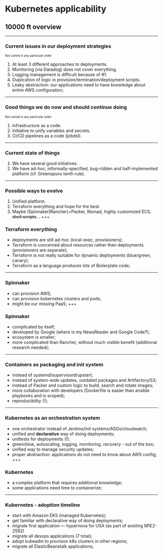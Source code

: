 # Kubernetes applicability

## 10000 ft overview
---
### Current issues in our deployment strategies

<span style="font-size:0.7em">Not sorted in any particular order</span>

1. At least 3 different approaches to deployments.
2. Monitoring (via Datadog) does not cover everything.
3. Logging management is difficult because of #1.
4. Duplication of logic in provision/termination/deployment scripts.
5. Leaky abstraction: our applications need to have knowledge about entire AWS configuration;
---
### Good things we do now and should continue doing

<span style="font-size:0.7em">Not sorted in any particular order</span>

1. Infrastructure as a code.
2. Initiative to unify variables and secrets.
3. CI/CD pipelines as a code (jobdsl).
---
### Current state of things

1. We have several good initiatives.
2. We have ad-hoc, informally-specified, bug-ridden and half-implemented platform (cf. Greenspuns tenth rule).
---
### Possible ways to evolve

1. Unified platform.
2. Terraform everything and hope for the best.
3. Maybe (Spinnaker|Rancher)+Packer, Nomad, highly customized ECS, ~~shell scripts~~...
+++
### Terraform everything

* deployments are still ad-hoc (local-exec, provisioners);
* Terraform is concerned about resources rather then deployments (provisioners are separate);
* Terraform is not really suitable for dynamic deployments (blue/green, canary);
* Terraform as a language produces lots of Boilerplate code;
---
### Spinnaker

* can provision AWS;
* can provision kubernetes clusters and pods;
* might be our missing PaaS;
+++
### Spinnaker

* complicated by itself;
* developed by Google (where is my NewsReader and Google Code?);
* ecosystem is smaller;
* more complicated than Rancher, without much visible benefit (additional research needed);
---
### Containers as packaging and init system

* instead of systemd/supervisord/upstart;
* instead of system-wide updates, outdated packages and Artifactory/S3;
* instead of Packer and custom logic to build, search and rotate images;
* more collaboration with developers (Dockerfile is easier than ansible playbooks and is scoped);
* reproducibility (!);
---
### Kubernetes as an orchestration system

* one orchestrator instead of Jenkins/init systems/ASGs/cloudwatch;
* unified and **declarative** way of doing deployments;
* unittests for deployments (!);
* green/blue, autoscaling, logging, monitoring, recovery - out of the box;
* unified way to manage security updates;
* proper abstraction: applications do not need to know about AWS config;
+++
### Kubernetes 

* a complex platform that requires additional knowledge;
* some applications need time to containerize;
---
### Kubernetes - adoption timeline

* start with Amazon EKS (managed Kubernetes);
* get familiar with declarative way of doing deployments;
* migrate first application — hypernova for USA (as part of existing M1E2-2592)
* migrate all devops applications (7 total);
* adopt kubeadm to provision k8s clusters in other regions;
* migrate all ElasticBeanstalk applications;
